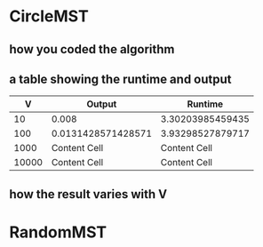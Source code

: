 # CircleMST
 ## how you coded the algorithm

 ## a table showing the runtime and output 
 
| V  | Output |Runtime |
| ------------- | ------------- |------------- |
| 10  | 0.008 |3.30203985459435|
| 100  | 0.0131428571428571  | 3.93298527879717|  
| 1000  | Content Cell  | Content Cell  |
| 10000 | Content Cell  | Content Cell  |

 ## how the result varies with V
 

# RandomMST


